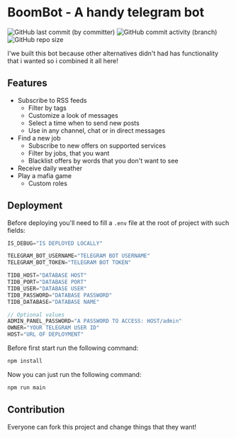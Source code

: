 # BoomBot - A handy telegram bot
![GitHub last commit (by committer)](https://img.shields.io/github/last-commit/MrBoomDeveloper/BoomBot)
![GitHub commit activity (branch)](https://img.shields.io/github/commit-activity/w/MrBoomDeveloper/BoomBot)
![GitHub repo size](https://img.shields.io/github/repo-size/MrBoomDeveloper/BoomBot)

I'we built this bot because other alternatives didn't had has functionality that i wanted so i combined it all here!

## Features

- Subscribe to RSS feeds
	- Filter by tags
	- Customize a look of messages
	- Select a time when to send new posts
	- Use in any channel, chat or in direct messages
- Find a new job
	- Subscribe to new offers on supported services
	- Filter by jobs, that you want
	- Blacklist offers by words that you don't want to see
- Receive daily weather
- Play a mafia game
	- Custom roles

## Deployment
Before deploying you'll need to fill a `.env` file at the root of project with such fields:

```js
IS_DEBUG="IS DEPLOYED LOCALLY"

TELEGRAM_BOT_USERNAME="TELEGRAM BOT USERNAME"
TELEGRAM_BOT_TOKEN="TELEGRAM BOT TOKEN"

TIDB_HOST="DATABASE HOST"
TIDB_PORT="DATABASE PORT"
TIDB_USER="DATABASE USER"
TIDB_PASSWORD="DATABASE PASSWORD"
TIDB_DATABASE="DATABASE NAME"

// Optional values
ADMIN_PANEL_PASSWORD="A PASSWORD TO ACCESS: HOST/admin"
OWNER="YOUR TELEGRAM USER ID"
HOST="URL OF DEPLOYMENT"
```

Before first start run the following command:

```bash
npm install
```

Now you can just run the following command:

```bash
npm run main
```

## Contribution
Everyone can fork this project and change things that they want!